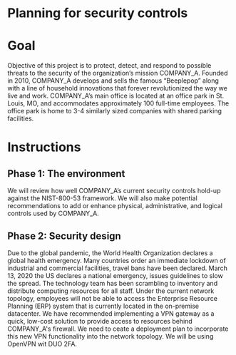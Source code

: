 # Planning for security controls

# Goal
Objective of this project is to protect, detect, and respond to possible threats to the security of the organization’s mission COMPANY_A. Founded in 2010, COMPANY_A develops and sells
the famous “Beeplepop” along with a line of household innovations that forever revolutionized the way we live and work. COMPANY_A’s main office is located at an office park in St. Louis,
MO, and accommodates approximately 100 full-time employees. The office park is home to 3-4 similarly sized companies with shared parking facilities.

# Instructions

## Phase 1: The environment
 We will review how well COMPANY_A’s current security controls hold-up against the NIST-800-53 framework.
 We will also make potential recommendations to add or enhance physical, administrative, and logical controls used by COMPANY_A. 

## Phase 2: Security design
Due to the global pandemic, the World Health Organization declares a global health emergency. Many countries order an immediate lockdown of industrial and commercial facilities, travel
bans have been declared. March 13, 2020 the US declares a national emergency, issues guidelines to slow the spread.
The technology team has been scrambling to inventory and distribute computing resources for all staff. Under the current network topology, employees will not be able to access the
Enterprise Resource Planning (ERP) system that is currently located in the on-premise datacenter. 
We have recommended implementing a VPN gateway as a quick, low-cost solution to provide access to resources behind COMPANY_A's firewall. We need to ceate a deployment plan to
incorporate this new VPN functionality into the network topology. We will be using OpenVPN wit DUO 2FA.
